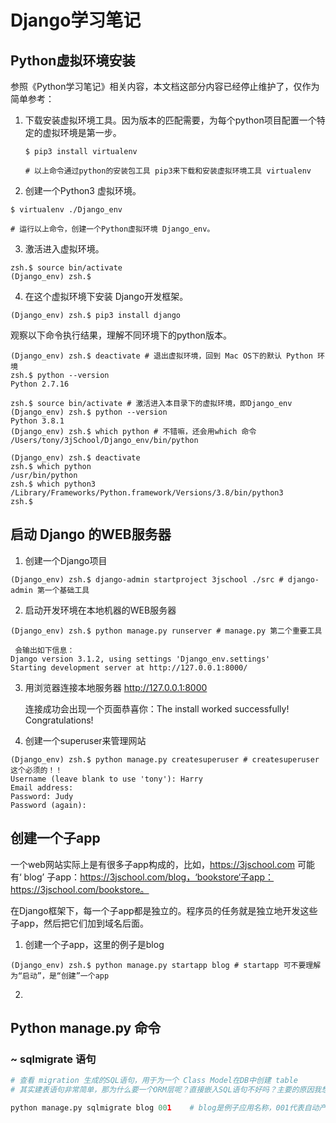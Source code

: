 # Django学习笔记



## Python虚拟环境安装

参照《Python学习笔记》相关内容，本文档这部分内容已经停止维护了，仅作为简单参考：

1. 下载安装虚拟环境工具。因为版本的匹配需要，为每个python项目配置一个特定的虚拟环境是第一步。

   ```shell
   $ pip3 install virtualenv
   
   # 以上命令通过python的安装包工具 pip3来下载和安装虚拟环境工具 virtualenv
   ```

2. 创建一个Python3 虚拟环境。

```shell
$ virtualenv ./Django_env

# 运行以上命令，创建一个Python虚拟环境 Django_env。
```

3. 激活进入虚拟环境。

```shell
zsh.$ source bin/activate
(Django_env) zsh.$
```

4. 在这个虚拟环境下安装 Django开发框架。

```shell
(Django_env) zsh.$ pip3 install django
```



观察以下命令执行结果，理解不同环境下的python版本。

```shell
(Django_env) zsh.$ deactivate # 退出虚拟环境，回到 Mac OS下的默认 Python 环境
zsh.$ python --version
Python 2.7.16

zsh.$ source bin/activate # 激活进入本目录下的虚拟环境，即Django_env
(Django_env) zsh.$ python --version
Python 3.8.1
(Django_env) zsh.$ which python # 不错嘛，还会用which 命令
/Users/tony/3jSchool/Django_env/bin/python

(Django_env) zsh.$ deactivate
zsh.$ which python
/usr/bin/python
zsh.$ which python3
/Library/Frameworks/Python.framework/Versions/3.8/bin/python3
zsh.$ 

```



## 启动 Django 的WEB服务器



1. 创建一个Django项目

```shell
(Django_env) zsh.$ django-admin startproject 3jschool ./src # django-admin 第一个基础工具
```

2. 启动开发环境在本地机器的WEB服务器

```shell
(Django_env) zsh.$ python manage.py runserver # manage.py 第二个重要工具

 会输出如下信息：
Django version 3.1.2, using settings 'Django_env.settings'
Starting development server at http://127.0.0.1:8000/
```

3. 用浏览器连接本地服务器 http://127.0.0.1:8000

   连接成功会出现一个页面恭喜你：The install worked successfully! Congratulations!

   

4. 创建一个superuser来管理网站

```shell
(Django_env) zsh.$ python manage.py createsuperuser # createsuperuser 这个必须的！！
Username (leave blank to use 'tony'): Harry
Email address: 
Password: Judy
Password (again): 
```



## 创建一个子app

一个web网站实际上是有很多子app构成的，比如，https://3jschool.com 可能有‘ blog’ 子app：https://3jschool.com/blog，‘bookstore‘子app：https://3jschool.com/bookstore。

在Django框架下，每一个子app都是独立的。程序员的任务就是独立地开发这些子app，然后把它们加到域名后面。

1. 创建一个子app，这里的例子是blog

```shell
(Django_env) zsh.$ python manage.py startapp blog # startapp 可不要理解为“启动”，是“创建”一个app
```

2. 



## Python manage.py 命令



### ~ sqlmigrate 语句

```python
# 查看 migration 生成的SQL语句，用于为一个 Class Model在DB中创建 table
# 其实建表语句非常简单，那为什么要一个ORM层呢？直接嵌入SQL语句不好吗？主要的原因我想是想和不同的数据库SQL语句解偶。所以，Django程序员只需要会使用 Models.Model模块的一些函数就可以了，让ORM层自动适应不同的数据库，生成相应的SQL语句。

python manage.py sqlmigrate blog 001 	# blog是例子应用名称，001代表自动产生的 001_initial.py

```



